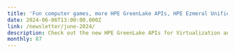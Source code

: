 ```yaml
---
title: 'Fun computer games, more HPE GreenLake APIs, HPE Ezmeral Unified Analytics, and more!'
date: 2024-06-06T13:00:00.000Z
link: /newsletter/june-2024/
description: Check out the new HPE GreenLake APIs for Virtualization and Backup & Recovery. Explore HPE Ezmeral Unified Analytics as well as fine-tuning models with Determined AI. Read on about HPE Athonet’s Gen AI plans and have some fun learning how to expose applications on Kubernetes on the HPE GreenLake platform playing computer games.
monthly: 87
---
```

